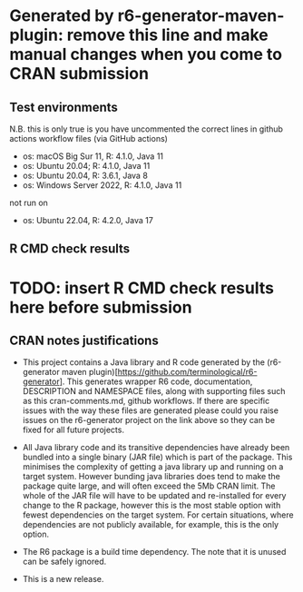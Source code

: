 # Generated by r6-generator-maven-plugin: remove this line and make manual changes when you come to CRAN submission

## Test environments

N.B. this is only true is you have uncommented the correct lines in github actions workflow files
(via GitHub actions)
 
* os: macOS Big Sur 11, R: 4.1.0, Java 11
* os: Ubuntu 20.04; R: 4.1.0, Java 11
* os: Ubuntu 20.04, R: 3.6.1, Java 8
* os: Windows Server 2022, R: 4.1.0, Java 11

not run on
* os: Ubuntu 22.04, R: 4.2.0, Java 17

## R CMD check results
# TODO: insert R CMD check results here before submission


## CRAN notes justifications

* This project contains a Java library and R code generated by the (r6-generator maven plugin)[https://github.com/terminological/r6-generator].
This generates wrapper R6 code, documentation, DESCRIPTION and NAMESPACE files, along with supporting files such as this cran-comments.md, 
github workflows. If there are specific issues with the way these files are generated please could you raise issues on the r6-generator project on the link above
so they can be fixed for all future projects.

* All Java library code and its transitive dependencies have already been bundled into a single binary (JAR file) which is part of
the package. This minimises the complexity of getting a java library up and running on a target
system. However bunding java libraries does tend to make the package quite large, and will often exceed the 5Mb CRAN limit. The whole of the JAR file 
will have to be updated and re-installed for every change to the R package, however this is the most stable option with fewest dependencies on the target system.
For certain situations, where dependencies are not publicly available, for example, this is the only option.

* The R6 package is a build time dependency. The note that it is unused can be safely ignored.

* This is a new release.
